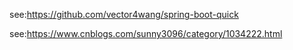 see:https://github.com/vector4wang/spring-boot-quick

see:https://www.cnblogs.com/sunny3096/category/1034222.html